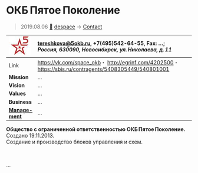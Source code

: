 # ОКБ Пятое Поколение
> 2019.08.06 [🚀](../index/index.md) [despace](index.md) → [Contact](contact.md)

|[![](f/con/o/okb_5_logo1_thumb.jpg)](f/con/o/okb_5_logo1.png)|<tereshkova@5okb.ru>, +7(495)542-64-55, Fax: …;<br> *Россия, 630090, Новосибирск, ул. Николаева, д. 11*|
|:--|:--|
|Link|<https://vk.com/space_okb>・ <http://egrinf.com/4202500>・ <https://sbis.ru/contragents/5408305449/540801001>|
|**Mission**|…|
|**Vision**|…|
|**Values**|…|
|**Business**|…|
|**[Manage-<br>ment](mgmt.md)**|…|

**Общество с ограниченной ответственностью ОКБ Пятое Поколение.** Создано 19.11.2013.  
Создание и производство блоков управления и схем.


<p style="page-break-after:always"> </p>

…
